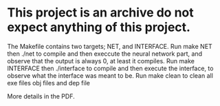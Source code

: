 # This project is an archive do not expect anything of this project.

The Makefile contains two targets; NET, and INTERFACE.
Run make NET then ./net to compile and then execcute the neural network part,
and observe that the output is always 0, at least it compiles.
Run make INTERFACE then ./interface to compile and then execute the interface,
to observe what the interface was meant to be.
Run make clean to clean all exe files obj files and dep file

More details in the PDF.
